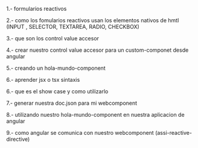 1.- formularios reactivos 

2.- como los fomularios reactivos usan los elementos nativos de hmtl (INPUT , SELECTOR, TEXTAREA, RADIO, CHECKBOX)

3.- que son los control value accesor

4.- crear nuestro control value accesor para un custom-componet desde angular

5.- creando un hola-mundo-component

6.- aprender jsx o tsx sintaxis

6.- que es el show case  y como utilizarlo

7.- generar nuestra doc.json para mi webcomponent

8.- utilizando nuestro hola-mundo-component en nuestra aplicacion de angular

9.- como angular se comunica con nuestro webcomponent (assi-reactive-directive)